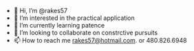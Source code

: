 - 👋 Hi, I’m @rakes57
- 👀 I’m interested in the practical application
- 🌱 I’m currently learning patence
- 💞️ I’m looking to collaborate on constrctive pursuits
- 📫 How to reach me rakes57@hotmail.com. or 480.826.6948

<!---
rakes57/rakes57 is a ✨ special ✨ repository because its `README.md` (this file) appears on your GitHub profile.
You can click the Preview link to take a look at your changes.
--->
